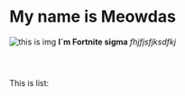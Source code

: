 # My name is Meowdas
![this is img](https://gameranx.com/wp-content/uploads/2024/11/Fortnite-Chapter-2-Remix-Meowdas-mythic-peow-peow-rifle.jpg)
**I`m Fortnite sigma** *fhjfjsfjksdfkj*
```javascript




```
This is list:

